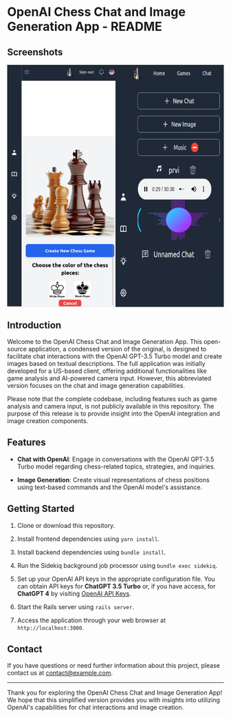 # OpenAI Chess Chat and Image Generation App - README

## Screenshots

<div style="display: flex; justify-content: space-between;">
  <img src="app/assets/images/chess1.png" alt="chess 1" width="50%">
  <img src="app/assets/images/screen2.png" alt="chess 3" width="50%">
</div>

## Introduction

Welcome to the OpenAI Chess Chat and Image Generation App. This open-source application, a condensed version of the original, is designed to facilitate chat interactions with the OpenAI GPT-3.5 Turbo model and create images based on textual descriptions. The full application was initially developed for a US-based client, offering additional functionalities like game analysis and AI-powered camera input. However, this abbreviated version focuses on the chat and image generation capabilities.

Please note that the complete codebase, including features such as game analysis and camera input, is not publicly available in this repository. The purpose of this release is to provide insight into the OpenAI integration and image creation components.

## Features

- **Chat with OpenAI**: Engage in conversations with the OpenAI GPT-3.5 Turbo model regarding chess-related topics, strategies, and inquiries.

- **Image Generation**: Create visual representations of chess positions using text-based commands and the OpenAI model's assistance.

## Getting Started

1. Clone or download this repository.

2. Install frontend dependencies using `yarn install`.

3. Install backend dependencies using `bundle install`.

4. Run the Sidekiq background job processor using `bundle exec sidekiq`.

5. Set up your OpenAI API keys in the appropriate configuration file. You can obtain API keys for **ChatGPT 3.5 Turbo** or, if you have access, for **ChatGPT 4** by visiting [OpenAI API Keys](https://platform.openai.com/account/api-keys).

6. Start the Rails server using `rails server`.

7. Access the application through your web browser at `http://localhost:3000`.


## Contact

If you have questions or need further information about this project, please contact us at contact@example.com.

---

Thank you for exploring the OpenAI Chess Chat and Image Generation App! We hope that this simplified version provides you with insights into utilizing OpenAI's capabilities for chat interactions and image creation.

